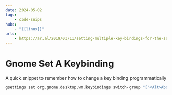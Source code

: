 ```yaml
---
date: 2024-05-02
tags:
    - code-snips
hubs:
    - "[[linux]]"
urls:
    - https://ar.al/2019/03/11/setting-multiple-key-bindings-for-the-same-action-in-gnome/
---
```

#  Gnome Set A Keybinding

A quick snippet to remember how to change a key binding programmatically

```bash
gsettings set org.gnome.desktop.wm.keybindings switch-group "['<Alt>Above_Tab', '<Super>Above_Tab']"
```
 
